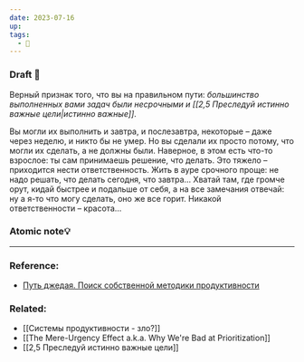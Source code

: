 ```yaml
---
date: 2023-07-16
up: 
tags:
  - 🌱
---
```

### Draft 📝

Верный признак того, что вы на правильном пути: *большинство выполненных вами задач были несрочными и [[2,5 Преследуй истинно важные цели|истинно важные]]*.

Вы могли их выполнить и завтра, и послезавтра, некоторые – даже через неделю, и никто бы не умер. Но вы сделали их просто потому, что могли их сделать, а не должны были. Наверное, в этом есть что-то взрослое: ты сам принимаешь решение, что делать. Это тяжело – приходится нести ответственность. Жить в ауре срочного проще: не надо решать, что делать сегодня, что завтра…
Хватай там, где громче орут, кидай быстрее и подальше от себя, а на все замечания отвечай: ну а я-то что могу сделать, оно же все горит. Никакой ответственности – красота…

### Atomic note💡


- - -
### Reference:
- [Путь джедая. Поиск собственной методики продуктивности](https://www.litres.ru/book/maksim-dorofeev/put-dzhedaya-poisk-sobstvennoy-metodiki-produktivnosti-48007494/)

### Related:
- [[Системы продуктивности - зло?]]
- [[The Mere-Urgency Effect a.k.a. Why We're Bad at Prioritization]]
- [[2,5 Преследуй истинно важные цели]]

